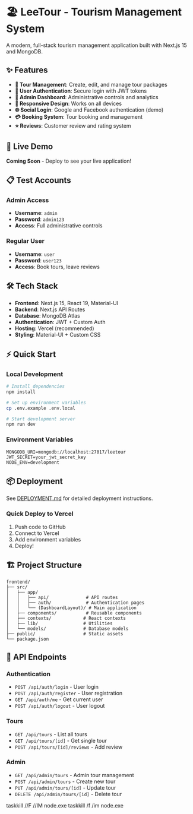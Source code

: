 # 🏖️ LeeTour - Tourism Management System

A modern, full-stack tourism management application built with Next.js 15 and MongoDB.

## ✨ Features

- **🎯 Tour Management**: Create, edit, and manage tour packages
- **👥 User Authentication**: Secure login with JWT tokens
- **🔐 Admin Dashboard**: Administrative controls and analytics
- **📱 Responsive Design**: Works on all devices
- **🌐 Social Login**: Google and Facebook authentication (demo)
- **💳 Booking System**: Tour booking and management
- **⭐ Reviews**: Customer review and rating system

## 🚀 Live Demo

**Coming Soon** - Deploy to see your live application!

## 📋 Test Accounts

### Admin Access
- **Username**: `admin`
- **Password**: `admin123`
- **Access**: Full administrative controls

### Regular User
- **Username**: `user`
- **Password**: `user123`
- **Access**: Book tours, leave reviews

## 🛠️ Tech Stack

- **Frontend**: Next.js 15, React 19, Material-UI
- **Backend**: Next.js API Routes
- **Database**: MongoDB Atlas
- **Authentication**: JWT + Custom Auth
- **Hosting**: Vercel (recommended)
- **Styling**: Material-UI + Custom CSS

## ⚡ Quick Start

### Local Development
```bash
# Install dependencies
npm install

# Set up environment variables
cp .env.example .env.local

# Start development server
npm run dev
```

### Environment Variables
```env
MONGODB_URI=mongodb://localhost:27017/leetour
JWT_SECRET=your_jwt_secret_key
NODE_ENV=development
```

## 📦 Deployment

See [DEPLOYMENT.md](./DEPLOYMENT.md) for detailed deployment instructions.

### Quick Deploy to Vercel
1. Push code to GitHub
2. Connect to Vercel
3. Add environment variables
4. Deploy!

## 🏗️ Project Structure

```
frontend/
├── src/
│   ├── app/
│   │   ├── api/              # API routes
│   │   ├── auth/             # Authentication pages
│   │   └── (DashboardLayout)/ # Main application
│   ├── components/           # Reusable components
│   ├── contexts/            # React contexts
│   ├── lib/                 # Utilities
│   └── models/              # Database models
├── public/                  # Static assets
└── package.json
```

## 🔧 API Endpoints

### Authentication
- `POST /api/auth/login` - User login
- `POST /api/auth/register` - User registration
- `GET /api/auth/me` - Get current user
- `POST /api/auth/logout` - User logout

### Tours
- `GET /api/tours` - List all tours
- `GET /api/tours/[id]` - Get single tour
- `POST /api/tours/[id]/reviews` - Add review

### Admin
- `GET /api/admin/tours` - Admin tour management
- `POST /api/admin/tours` - Create new tour
- `PUT /api/admin/tours/[id]` - Update tour
- `DELETE /api/admin/tours/[id]` - Delete tour


taskkill //F //IM node.exe
taskkill /f /im node.exe